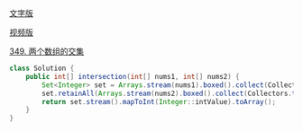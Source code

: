 [文字版](https://programmercarl.com/0349.%E4%B8%A4%E4%B8%AA%E6%95%B0%E7%BB%84%E7%9A%84%E4%BA%A4%E9%9B%86.html)

[视频版](https://www.bilibili.com/video/BV1ba411S7wu)

[349. 两个数组的交集](https://leetcode.cn/problems/intersection-of-two-arrays)

```Java
class Solution {
    public int[] intersection(int[] nums1, int[] nums2) {
        Set<Integer> set = Arrays.stream(nums1).boxed().collect(Collectors.toSet());
        set.retainAll(Arrays.stream(nums2).boxed().collect(Collectors.toSet()));
        return set.stream().mapToInt(Integer::intValue).toArray();
    }
}
```